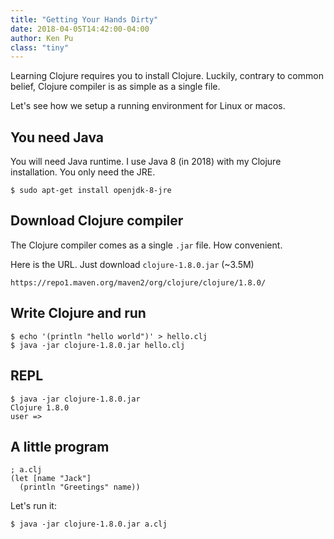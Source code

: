 ```yaml
---
title: "Getting Your Hands Dirty"
date: 2018-04-05T14:42:00-04:00
author: Ken Pu
class: "tiny"
---
```


Learning Clojure requires you to install Clojure.
Luckily, contrary to common belief, Clojure compiler
is as simple as a single file.

<!--more-->

Let's see how we setup a running environment for Linux or macos.

## You need Java

You will need Java runtime.  I use Java 8 (in 2018) with my Clojure
installation. You only need the JRE.

```
$ sudo apt-get install openjdk-8-jre
```

## Download Clojure compiler

The Clojure compiler comes as a single `.jar` file.  How convenient.

Here is the URL.  Just download `clojure-1.8.0.jar` (~3.5M)

```
https://repo1.maven.org/maven2/org/clojure/clojure/1.8.0/
```

## Write Clojure and run

```
$ echo '(println "hello world")' > hello.clj
$ java -jar clojure-1.8.0.jar hello.clj
```

## REPL

```
$ java -jar clojure-1.8.0.jar
Clojure 1.8.0
user =>
```

## A little program

```
; a.clj
(let [name "Jack"]
  (println "Greetings" name))
```

Let's run it:

```
$ java -jar clojure-1.8.0.jar a.clj
```
